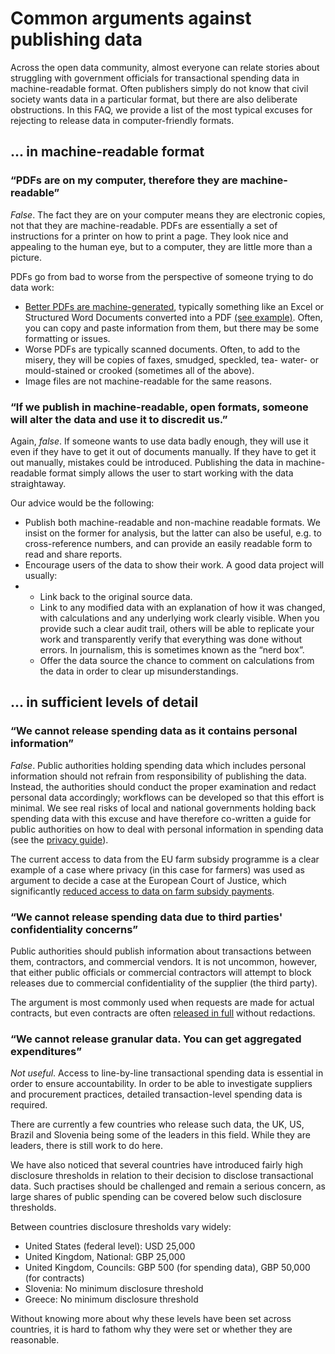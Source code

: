 # Common arguments against publishing data

Across the open data community, almost everyone can relate stories about struggling with government officials for transactional spending data in machine-readable format. Often publishers simply do not know that civil society wants data in a particular format, but there are also deliberate obstructions. In this FAQ, we provide a list of the most typical excuses for rejecting to release data in computer-friendly formats. 

## ... in machine-readable format

### “PDFs are on my computer, therefore they are machine-readable” 

*False*. The fact they are on your computer means they are electronic copies, not that they are machine-readable. PDFs are essentially a set of instructions for a printer on how to print a page. They look nice and appealing to the human eye, but to a computer, they are little more than a picture. 

PDFs go from bad to worse from the perspective of someone trying to do data work: 

* [Better PDFs are machine-generated](https://www.gov.uk/service-manual/design-and-content/resources/creating-accessible-PDFs.html), typically something like an Excel or Structured Word Documents converted into a PDF [(see example)](https://docs.google.com/a/okfn.org/file/d/1En9UbXiVwinRiMPf6gwL7LY-1rClPdEoM_aj75FWNgm5qLbIa42fg6y81YFv/edit). Often, you can copy and paste information from them, but there may be some formatting or issues. 
* Worse PDFs are typically scanned documents. Often, to add to the misery, they will be copies of faxes, smudged, speckled, tea- water- or mould-stained or crooked (sometimes all of the above). 
* Image files are not machine-readable for the same reasons. 

### “If we publish in machine-readable, open formats, someone will alter the data and use it to discredit us.” 

Again, *false*. If someone wants to use data badly enough, they will use it even if they have to get it out of documents manually. If they have to get it out manually, mistakes could be introduced. Publishing the data in machine-readable format simply allows the user to start working with the data straightaway.

Our advice would be the following: 
<ul>
<li>Publish both machine-readable and non-machine readable formats. We insist on the former for analysis, but the latter can also be useful, e.g. to cross-reference numbers, and can provide an easily readable form to read and share reports. </li>
<li>Encourage users of the data to show their work. A good data project will usually:<li>
	<ul>
		<li>Link back to the original source data. </li>
		<li>Link to any modified data with an explanation of how it was changed, with calculations and any underlying work clearly visible. When you provide such a clear audit trail, others will be able to replicate your work and transparently verify that everything was done without errors. In journalism, this is sometimes known as the “nerd box”. </li>
		<li>Offer the data source the chance to comment on calculations from the data in order to clear up misunderstandings.</li>
	</ul>
</ul>

## ... in sufficient levels of detail

### “We cannot release spending data as it contains personal information”

*False*. Public authorities holding spending data which includes personal information should not refrain from responsibility of publishing the data. Instead, the authorities should conduct the proper examination and redact personal data accordingly; workflows can be developed so that this effort is minimal. We see real risks of local and national governments holding back spending data with this excuse and have therefore co-written a guide for public authorities on how to deal with personal information in spending data (see the <a href="../privacyguide/">privacy guide</a>).

The current access to data from the EU farm subsidy programme is a clear example of a case where privacy (in this case for farmers) was used as argument to decide a case at the European Court of Justice, which significantly [reduced access to data on farm subsidy payments](http://farmsubsidy.org/news/features/2012-data-harvest/). 

### “We cannot release spending data due to third parties' confidentiality concerns”

Public authorities should publish information about transactions between them, contractors, and commercial vendors. It is not uncommon, however, that either public officials or commercial contractors will attempt to block releases due to commercial confidentiality of the supplier (the third party). 

The argument is most commonly used when requests are made for actual contracts, but even contracts are often [released in full](http://www.asktheeu.org/en/request/292/response/805/attach/2/Signed%20Framework%20Agreement%20with%20Eurocontrol.PDF.pdf) without redactions. 

### “We cannot release granular data. You can get aggregated expenditures”

*Not useful*. Access to line-by-line transactional spending data is essential in order to ensure accountability. In order to be able to investigate suppliers and procurement practices, detailed transaction-level spending data is required.

There are currently a few countries who release such data, the UK, US, Brazil and Slovenia being some of the leaders in this field. While they are leaders, there is still work to do here. 

We have also noticed that several countries have introduced fairly high disclosure thresholds in relation to their decision to disclose transactional data. Such practises should be challenged and remain a serious concern, as large shares of public spending can be covered below such disclosure thresholds.

Between countries disclosure thresholds vary widely:

* United States (federal level): USD 25,000
* United Kingdom, National: GBP 25,000
* United Kingdom, Councils: GBP 500 (for spending data), GBP 50,000 (for contracts)
* Slovenia: No minimum disclosure threshold
* Greece: No minimum disclosure threshold

Without knowing more about why these levels have been set across countries, it is hard to fathom why they were set or whether they are reasonable. 
